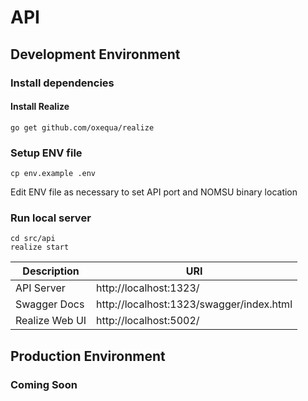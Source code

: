 # API

## Development Environment

### Install dependencies

#### Install Realize

```
go get github.com/oxequa/realize
```

### Setup ENV file

```
cp env.example .env
```

Edit ENV file as necessary to set API port and NOMSU binary location

### Run local server

```
cd src/api
realize start
```

| Description | URI |
| ------------| --- |
| API Server | http://localhost:1323/ |
| Swagger Docs | http://localhost:1323/swagger/index.html |
| Realize Web UI | http://localhost:5002/ |

## Production Environment

### Coming Soon
